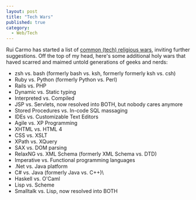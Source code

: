 ```yaml
---
layout: post
title: "Tech Wars"
published: true
category:
  - Web/Tech
---
```


Rui Carmo has started a list of [common (tech) religious wars], inviting
further suggestions. Off the top of my head, here's some additional holy
wars that haved scarred and maimed untold generations of geeks and
nerds:

-   zsh vs. bash (formerly bash vs. ksh, formerly formerly ksh vs. csh)
-   Ruby vs. Python (formerly Python vs. Perl)
-   Rails vs. PHP
-   Dynamic vs. Static typing
-   Interpreted vs. Compiled
-   JSP vs. Servlets, now resolved into BOTH, but nobody cares anymore
-   Stored Procedures vs. In-code SQL massaging
-   IDEs vs. Customizable Text Editors
-   Agile vs. XP Programming
-   XHTML vs. HTML 4
-   CSS vs. XSLT
-   XPath vs. XQuery
-   SAX vs. DOM parsing
-   RelaxNG vs. XML Schema (formerly XML Schema vs. DTD)
-   Imperative vs. Functional programming languages
-   .Net vs. Java platform
-   C\# vs. Java (formerly Java vs. C++)\
-   Haskell vs. O'Caml
-   Lisp vs. Scheme
-   Smalltalk vs. Lisp, now resolved into BOTH

  [common (tech) religious wars]: http://the.taoofmac.com.nyud.net:8090/space/blog/2005-03-08
    "The Tao of Mac - blog/2005-03-08"
